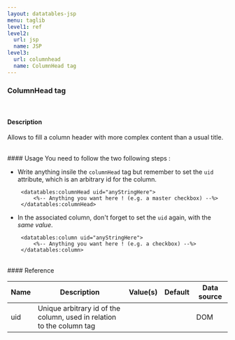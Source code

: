 ```yaml
---
layout: datatables-jsp
menu: taglib
level1: ref
level2:
  url: jsp
  name: JSP
level3:
  url: columnhead
  name: ColumnHead tag
---
```


### ColumnHead tag
<br />

#### Description
Allows to fill a column header with more complex content than a usual title.

<br />
#### Usage
You need to follow the two following steps :

 * Write anything insile the `columnHead` tag but remember to set the `uid` attribute, which is an arbitrary id for the column. 

    	<datatables:columnHead uid="anyStringHere">
    		<%-- Anything you want here ! (e.g. a master checkbox) --%>
    	</datatables:columnHead>


 * In the associated column, don\'t forget to set the <code>uid</code> again, with the *same value*.

    	<datatables:column uid="anyStringHere">
	    	<%-- Anything you want here ! (e.g. a checkbox) --%>
	    </datatables:column>

    
<br />
#### Reference

<table id="tableReference" class="table table-striped table-bordered">
  <thead>
    <tr>
      <th>Name</th>
      <th>Description</th>
      <th>Value(s)</th>
      <th>Default</th>
      <th>Data source</th>
    </tr>
  </thead>
  <tbody>
  <tr>
    <td>uid</td>
    <td>Unique arbitrary id of the column, used in relation to the column tag</td>
    <td></td>
    <td></td>
    <td>DOM</td>
  </tr>
  </tbody>
</table>

<link rel="stylesheet" href="//ajax.aspnetcdn.com/ajax/jquery.dataTables/1.9.4/css/jquery.dataTables.css" />
<script src="http://ajax.aspnetcdn.com/ajax/jquery.dataTables/1.9.4/jquery.dataTables.min.js">
</script>
<script src="/assets/js/site_reference.js">
</script>